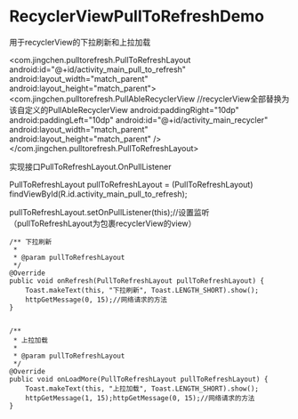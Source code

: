 # RecyclerViewPullToRefreshDemo

用于recyclerView的下拉刷新和上拉加载

 <com.jingchen.pulltorefresh.PullToRefreshLayout
        android:id="@+id/activity_main_pull_to_refresh"
        android:layout_width="match_parent"
        android:layout_height="match_parent">
        <com.jingchen.pulltorefresh.PullAbleRecyclerView  //recyclerView全部替换为该自定义的PullAbleRecyclerView
            android:paddingRight="10dp"
            android:paddingLeft="10dp"
            android:id="@+id/activity_main_recycler"
            android:layout_width="match_parent"
            android:layout_height="match_parent"
           />
  </com.jingchen.pulltorefresh.PullToRefreshLayout>

实现接口PullToRefreshLayout.OnPullListener

PullToRefreshLayout pullToRefreshLayout = (PullToRefreshLayout) findViewById(R.id.activity_main_pull_to_refresh);

pullToRefreshLayout.setOnPullListener(this);//设置监听（pullToRefreshLayout为包裹recyclerView的view）

    /** 下拉刷新
     *
     * @param pullToRefreshLayout
     */
    @Override
    public void onRefresh(PullToRefreshLayout pullToRefreshLayout) {
        Toast.makeText(this, "下拉刷新", Toast.LENGTH_SHORT).show();
        httpGetMessage(0, 15);//网络请求的方法
    }


    /**
     * 上拉加载
     *
     * @param pullToRefreshLayout
     */
    @Override
    public void onLoadMore(PullToRefreshLayout pullToRefreshLayout) {
        Toast.makeText(this, "上拉加载", Toast.LENGTH_SHORT).show();
        httpGetMessage(1, 15);httpGetMessage(0, 15);//网络请求的方法
    }
